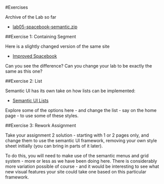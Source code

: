 #Exercises

Archive of the Lab so far

- [lab05-spacebook-semantic.zip](./archives/lab05-spacebook-semantic.zip)


##Exercise 1: Containing Segment

Here is a slightly changed version of the same site

- <a href="archives/final/home.html" target="_blank"> Improved Spacebook </a>

Can you see the difference? Can you change your lab to be exactly the same as this one? 


##Exercise 2: List

Semantic UI has its own take on how lists can be implemented:

- <a href="http://semantic-ui.com/elements/list.html" target="_blank"> Semantic UI Lists </a>

Explore some of the options here - and change the list - say on the home page - to use some of these styles.

##Exercise 3: Rework Assignment

Take your assignment 2 solution - starting with 1 or 2 pages only, and change them to use the semantic UI framework, removing your own style sheet initially (you can bring in parts of it later).

To do this, you will need to make use of the semantic menus and grid system - more or less as we have been doing here. There is considerably more variation possible of course - and it would be interesting to see what new visual features your site could take one based on this particular framework.
